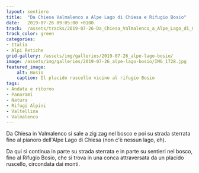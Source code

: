 ```yaml
---
layout: sentiero
title:  "Da Chiesa Valmalenco a Alpe Lago di Chiesa e Rifugio Bosio"
date:   2019-07-26 09:05:00 +0100
track:  /assets/tracks/2019-07-26-Da_Chiesa_Valmalenco_a_Alpe_Lago_di_Chiesa_e_Rifugio_Bosio.gpx
track_color: green
categories:
- Italia
- Alpi Retiche
grid-gallery: /assets/img/galleries/2019-07-26_alpe-lago-bosio/
image: /assets/img/galleries/2019-07-26_alpe-lago-bosio/IMG_1728.jpg
featured_image:
    alt: Bosio
    caption: Il placido ruscello vicino al rifugio Bosio
tags:
- Andata e ritorno
- Panorami
- Natura
- Rifugi Alpini
- Valtellina
- Valmalenco
---
```


Da Chiesa in Valmalenco si sale a zig zag nel bosco e poi su strada sterrata fino al pianoro dell'Alpe Lago di Chiesa (non c'è nessun lago, eh). 

Da qui si continua in parte su strada sterrata e in parte su sentieri nel bosco, fino al Rifugio Bosio, che si trova in una conca attraversata da un placido ruscello, circondata dai monti. 